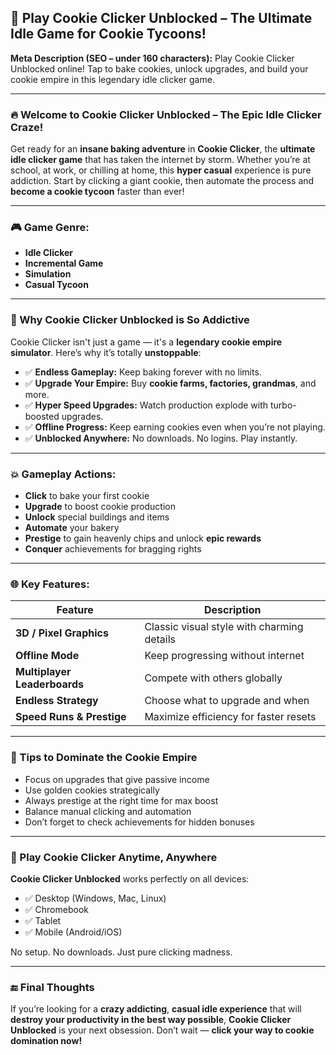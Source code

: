 ## 🍪 **Play Cookie Clicker Unblocked – The Ultimate Idle Game for Cookie Tycoons!**

**Meta Description (SEO – under 160 characters):**
Play Cookie Clicker Unblocked online! Tap to bake cookies, unlock upgrades, and build your cookie empire in this legendary idle clicker game.

---

### 🔥 Welcome to **Cookie Clicker Unblocked** – The Epic Idle Clicker Craze!

Get ready for an **insane baking adventure** in **Cookie Clicker**, the **ultimate idle clicker game** that has taken the internet by storm. Whether you’re at school, at work, or chilling at home, this **hyper casual** experience is pure addiction. Start by clicking a giant cookie, then automate the process and **become a cookie tycoon** faster than ever!

---

### 🎮 Game Genre:

* **Idle Clicker**
* **Incremental Game**
* **Simulation**
* **Casual Tycoon**

---

### 🚀 Why Cookie Clicker Unblocked is So Addictive

Cookie Clicker isn't just a game — it's a **legendary cookie empire simulator**. Here’s why it’s totally **unstoppable**:

* ✅ **Endless Gameplay:** Keep baking forever with no limits.
* ✅ **Upgrade Your Empire:** Buy **cookie farms, factories, grandmas**, and more.
* ✅ **Hyper Speed Upgrades:** Watch production explode with turbo-boosted upgrades.
* ✅ **Offline Progress:** Keep earning cookies even when you’re not playing.
* ✅ **Unblocked Anywhere:** No downloads. No logins. Play instantly.

---

### 💥 Gameplay Actions:

* **Click** to bake your first cookie
* **Upgrade** to boost cookie production
* **Unlock** special buildings and items
* **Automate** your bakery
* **Prestige** to gain heavenly chips and unlock **epic rewards**
* **Conquer** achievements for bragging rights

---

### 🌐 Key Features:

| Feature                      | Description                                |
| ---------------------------- | ------------------------------------------ |
| **3D / Pixel Graphics**      | Classic visual style with charming details |
| **Offline Mode**             | Keep progressing without internet          |
| **Multiplayer Leaderboards** | Compete with others globally               |
| **Endless Strategy**         | Choose what to upgrade and when            |
| **Speed Runs & Prestige**    | Maximize efficiency for faster resets      |

---

### 🧠 Tips to Dominate the Cookie Empire

* Focus on upgrades that give passive income
* Use golden cookies strategically
* Always prestige at the right time for max boost
* Balance manual clicking and automation
* Don’t forget to check achievements for hidden bonuses

---

### 📱 Play Cookie Clicker Anytime, Anywhere

**Cookie Clicker Unblocked** works perfectly on all devices:

* ✅ Desktop (Windows, Mac, Linux)
* ✅ Chromebook
* ✅ Tablet
* ✅ Mobile (Android/iOS)

No setup. No downloads. Just pure clicking madness.

---

### 🔚 Final Thoughts

If you’re looking for a **crazy addicting**, **casual idle experience** that will **destroy your productivity in the best way possible**, **Cookie Clicker Unblocked** is your next obsession. Don’t wait — **click your way to cookie domination now!**
